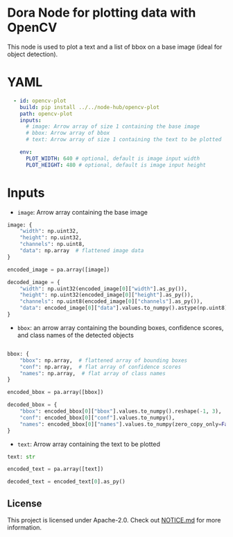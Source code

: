 # Dora Node for plotting data with OpenCV

This node is used to plot a text and a list of bbox on a base image (ideal for object detection).

# YAML

```yaml
  - id: opencv-plot
    build: pip install ../../node-hub/opencv-plot
    path: opencv-plot
    inputs:
      # image: Arrow array of size 1 containing the base image
      # bbox: Arrow array of bbox
      # text: Arrow array of size 1 containing the text to be plotted

    env:
      PLOT_WIDTH: 640 # optional, default is image input width
      PLOT_HEIGHT: 480 # optional, default is image input height
```

# Inputs

- `image`: Arrow array containing the base image

```python
image: {
    "width": np.uint32,
    "height": np.uint32,
    "channels": np.uint8,
    "data": np.array  # flattened image data
}

encoded_image = pa.array([image])

decoded_image = {
    "width": np.uint32(encoded_image[0]["width"].as_py()),
    "height": np.uint32(encoded_image[0]["height"].as_py()),
    "channels": np.uint8(encoded_image[0]["channels"].as_py()),
    "data": encoded_image[0]["data"].values.to_numpy().astype(np.uint8)
} 

```

- `bbox`: an arrow array containing the bounding boxes, confidence scores, and class names of the detected objects

```Python

bbox: {
    "bbox": np.array,  # flattened array of bounding boxes
    "conf": np.array,  # flat array of confidence scores
    "names": np.array,  # flat array of class names
}

encoded_bbox = pa.array([bbox])

decoded_bbox = {
    "bbox": encoded_bbox[0]["bbox"].values.to_numpy().reshape(-1, 3),
    "conf": encoded_bbox[0]["conf"].values.to_numpy(),
    "names": encoded_bbox[0]["names"].values.to_numpy(zero_copy_only=False),
}
```

- `text`: Arrow array containing the text to be plotted

```python
text: str

encoded_text = pa.array([text])

decoded_text = encoded_text[0].as_py()
``` 

## License

This project is licensed under Apache-2.0. Check out [NOTICE.md](../../NOTICE.md) for more information.
